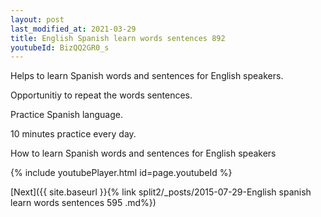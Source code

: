 ```yaml
---
layout: post
last_modified_at: 2021-03-29
title: English Spanish learn words sentences 892 
youtubeId: BizQQ2GR0_s
---
```

 
 
Helps to learn Spanish words and sentences for English speakers.

Opportunitiy to repeat the words sentences. 

Practice Spanish language. 
 
10 minutes practice every day. 
 
How to learn Spanish words and sentences for English speakers 
 
{% include youtubePlayer.html id=page.youtubeId %}
 
 
[Next]({{ site.baseurl }}{% link  split2/_posts/2015-07-29-English spanish learn words sentences 595 .md%})
 
